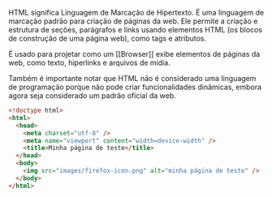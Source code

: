 HTML significa Linguagem de Marcação de Hipertexto. É uma linguagem de marcação padrão para criação de páginas da web. Ele permite a criação e estrutura de seções, parágrafos e links usando elementos HTML (os blocos de construção de uma página web), como tags e atributos.

É usado para projetar como um [[Browser]] exibe elementos de páginas da web, como texto, hiperlinks e arquivos de mídia.

Também é importante notar que HTML não é considerado uma linguagem de programação porque não pode criar funcionalidades dinâmicas, embora agora seja considerado um padrão oficial da web. 

```HTML
<!doctype html>
<html>
  <head>
    <meta charset="utf-8" />
    <meta name="viewport" content="width=device-width" />
    <title>Minha página de teste</title>
  </head>
  <body>
    <img src="images/firefox-icon.png" alt="minha página de teste" />
  </body>
</html>
```